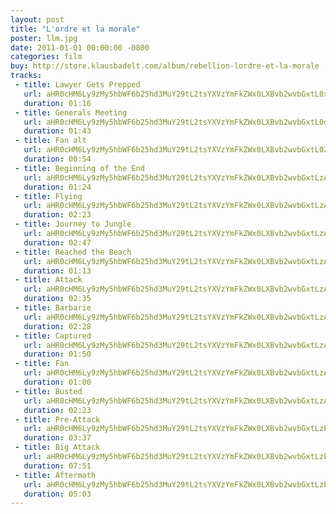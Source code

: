 ```yaml
---
layout: post
title: "L'ordre et la morale"
poster: llm.jpg
date: 2011-01-01 00:00:00 -0800
categories: film
buy: http://store.klausbadelt.com/album/rebellion-lordre-et-la-morale
tracks:
 - title: Lawyer Gets Prepped
   url: aHR0cHM6Ly9zMy5hbWF6b25hd3MuY29tL2tsYXVzYmFkZWx0LXBvb2wvbGxtL0xhd3llciBHZXRzIFByZXBwZWQubXAz
   duration: 01:16
 - title: Generals Meeting
   url: aHR0cHM6Ly9zMy5hbWF6b25hd3MuY29tL2tsYXVzYmFkZWx0LXBvb2wvbGxtL0dlbmVyYWxzIE1lZXRpbmcubXAz
   duration: 01:43
 - title: Fan alt
   url: aHR0cHM6Ly9zMy5hbWF6b25hd3MuY29tL2tsYXVzYmFkZWx0LXBvb2wvbGxtL0ZhbiBhbHQubXAz
   duration: 00:54
 - title: Beginning of the End
   url: aHR0cHM6Ly9zMy5hbWF6b25hd3MuY29tL2tsYXVzYmFkZWx0LXBvb2wvbGxtLzAxIEJlZ2lubmluZyBvZiB0aGUgRW5kLm1wMw==
   duration: 01:24
 - title: Flying
   url: aHR0cHM6Ly9zMy5hbWF6b25hd3MuY29tL2tsYXVzYmFkZWx0LXBvb2wvbGxtLzAyIEZseWluZy5tcDM=
   duration: 02:23
 - title: Journey to Jungle
   url: aHR0cHM6Ly9zMy5hbWF6b25hd3MuY29tL2tsYXVzYmFkZWx0LXBvb2wvbGxtLzAzIEpvdXJuZXkgdG8gSnVuZ2xlLm1wMw==
   duration: 02:47
 - title: Reached the Beach
   url: aHR0cHM6Ly9zMy5hbWF6b25hd3MuY29tL2tsYXVzYmFkZWx0LXBvb2wvbGxtLzA0IFJlYWNoZWQgdGhlIEJlYWNoLm1wMw==
   duration: 01:13
 - title: Attack
   url: aHR0cHM6Ly9zMy5hbWF6b25hd3MuY29tL2tsYXVzYmFkZWx0LXBvb2wvbGxtLzA1IEF0dGFjay5tcDM=
   duration: 02:35
 - title: Barbarie
   url: aHR0cHM6Ly9zMy5hbWF6b25hd3MuY29tL2tsYXVzYmFkZWx0LXBvb2wvbGxtLzA2IEJhcmJhcmllLm1wMw==
   duration: 02:28
 - title: Captured
   url: aHR0cHM6Ly9zMy5hbWF6b25hd3MuY29tL2tsYXVzYmFkZWx0LXBvb2wvbGxtLzA3IENhcHR1cmVkLm1wMw==
   duration: 01:50
 - title: Fan 
   url: aHR0cHM6Ly9zMy5hbWF6b25hd3MuY29tL2tsYXVzYmFkZWx0LXBvb2wvbGxtLzA4IEZhbi5tcDM=
   duration: 01:00
 - title: Busted 
   url: aHR0cHM6Ly9zMy5hbWF6b25hd3MuY29tL2tsYXVzYmFkZWx0LXBvb2wvbGxtLzA5IEJ1c3RlZC5tcDM=
   duration: 02:23
 - title: Pre-Attack
   url: aHR0cHM6Ly9zMy5hbWF6b25hd3MuY29tL2tsYXVzYmFkZWx0LXBvb2wvbGxtLzEwIFByZS1BdHRhY2subXAz
   duration: 03:37
 - title: Big Attack
   url: aHR0cHM6Ly9zMy5hbWF6b25hd3MuY29tL2tsYXVzYmFkZWx0LXBvb2wvbGxtLzExIEJpZyBBdHRhY2subXAz
   duration: 07:51
 - title: Aftermath
   url: aHR0cHM6Ly9zMy5hbWF6b25hd3MuY29tL2tsYXVzYmFkZWx0LXBvb2wvbGxtLzEyIEFmdGVybWF0aC5tcDM=
   duration: 05:03
---
```

